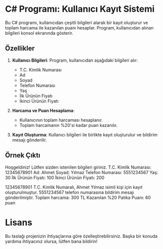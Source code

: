 # C# Programı: Kullanıcı Kayıt Sistemi

Bu C# programı, kullanıcıdan çeşitli bilgileri alarak bir kayıt oluşturur ve toplam harcama ile kazanılan puanı hesaplar. Program, kullanıcıdan alınan bilgileri konsol ekranında gösterir.

## Özellikler

1. **Kullanıcı Bilgileri**: Program, kullanıcıdan aşağıdaki bilgileri alır:
   - T.C. Kimlik Numarası
   - Ad
   - Soyad
   - Telefon Numarası
   - Yaş
   - İlk Ürünün Fiyatı
   - İkinci Ürünün Fiyatı

2. **Harcama ve Puan Hesaplama**:
   - Kullanıcının toplam harcaması hesaplanır.
   - Toplam harcamanın %20'si kadar puan kazanılır.

3. **Kayıt Oluşturma**: Kullanıcı bilgileri ile birlikte kayıt oluşturulur ve bildirim mesajı gönderilir.

## Örnek Çıktı

Hoşgeldiniz! Lütfen sizden istenilen bilgileri giriniz.
T.C. Kimlik Numarası: 12345678901
Ad: Ahmet
Soyad: Yılmaz
Telefon Numarası: 5551234567
Yaş: 30
İlk Ürünün Fiyatı: 100
İkinci Ürünün Fiyatı: 200

12345678901 T.C. Kimlik Numaralı, Ahmet Yılmaz isimli kişi için kayıt oluşturulmuştur.
5551234567 telefon numarasına bildirim mesajı gönderilmiştir.
Toplam harcama: 300 TL
Kazanılan %20 Patika Puanı: 60 puan

# Lisans


Bu taslağı projenizin ihtiyaçlarına göre özelleştirebilirsiniz. Başka bir konuda yardıma ihtiyacınız olursa, lütfen bana bildirin!


